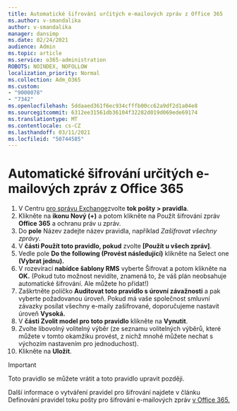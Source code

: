 ```yaml
---
title: Automatické šifrování určitých e-mailových zpráv z Office 365
ms.author: v-smandalika
author: v-smandalika
manager: dansimp
ms.date: 02/24/2021
audience: Admin
ms.topic: article
ms.service: o365-administration
ROBOTS: NOINDEX, NOFOLLOW
localization_priority: Normal
ms.collection: Adm_O365
ms.custom:
- "9000078"
- "7342"
ms.openlocfilehash: 5ddaaed361f6ec934cfffb00cc62a9df2d1a04e8
ms.sourcegitcommit: 6312ee31561db36104f32282d019d069ede69174
ms.translationtype: MT
ms.contentlocale: cs-CZ
ms.lasthandoff: 03/11/2021
ms.locfileid: "50744585"
---
```

# <a name="automatically-encrypt-certain-email-messages-from-office-365"></a>Automatické šifrování určitých e-mailových zpráv z Office 365

1. V Centru [pro správu Exchange](https://outlook.office365.com/ecp/)zvolte **tok pošty > pravidla**. 
2. Klikněte na **ikonu Nový (+)** a potom klikněte na Použít šifrování zpráv **Office 365** a ochranu práv u zpráv.
3. Do **pole** Název zadejte název pravidla, například *Zašifrovat všechny zprávy*.
4. V **části Použít toto pravidlo, pokud** zvolte **[Použít u všech zpráv]**. 
5. Vedle pole **Do the following (Provést následující)** klikněte na Select one **(Vybrat jednu).** 
6. V rozevírací **nabídce šablony RMS** vyberte Šifrovat a potom klikněte na **OK.**  (Pokud tuto možnost nevidíte, znamená to, že váš plán neobsahuje automatické šifrování. Ale můžete ho přidat!)
7. Zaškrtněte políčko **Auditovat toto pravidlo s úrovní závažnosti** a pak vyberte požadovanou úroveň. Pokud má vaše společnost smluvní závazky posílat všechny e-maily zašifrované, doporučujeme nastavit úroveň **Vysoká.**
8. V **části Zvolit model pro toto pravidlo** klikněte na **Vynutit**. 
9. Zvolte libovolný volitelný výběr (ze seznamu volitelných výběrů, které můžete v tomto okamžiku provést, z nichž mnohé můžete nechat s výchozím nastavením pro jednoduchost).
10. Klikněte na **Uložit**.

> [!IMPORTANT]
> Toto pravidlo se můžete vrátit a toto pravidlo upravit později.

Další informace o vytváření pravidel pro šifrování najdete v článku Definování pravidel toku pošty pro šifrování e-mailových zpráv [v Office 365.](https://docs.microsoft.com/microsoft-365/compliance/define-mail-flow-rules-to-encrypt-email)

